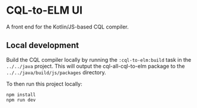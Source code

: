 # CQL-to-ELM UI

A front end for the Kotlin/JS-based CQL compiler.

## Local development

Build the CQL compiler locally by running the `:cql-to-elm:build` task in the `../../java` project.
This will output the cql-all-cql-to-elm package to the `../../java/build/js/packages` directory.

To then run this project locally:

    npm install
    npm run dev
